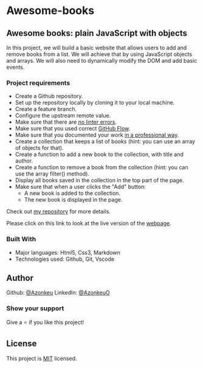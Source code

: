 # Awesome-books

## Awesome books: plain JavaScript with objects

In this project, we will build a basic website that allows users to add and remove books from a list. We will achieve that by using JavaScript objects and arrays. We will also need to dynamically modify the DOM and add basic events.

### Project requirements

* Create a Github repository.
* Set up the repository locally by cloning it to your local machine.
* Create a feature branch.
* Configure the upstream remote value.
* Make sure that there are [no linter errors](https://github.com/microverseinc/linters-config).
* Make sure that you used correct [GitHub Flow](https://github.com/microverseinc/curriculum-transversal-skills/blob/main/git-github/articles/github_flow.md).
* Make sure that you documented your work [in a professional way](https://github.com/microverseinc/curriculum-transversal-skills/blob/main/documentation/articles/professional_repo_rules.md).
* Create a collection that keeps a list of books (hint: you can use an array of objects for that).
* Create a function to add a new book to the collection, with title and author.
* Create a function to remove a book from the collection (hint: you can use the array filter() method).
* Display all books saved in the collection in the top part of the page.
* Make sure that when a user clicks the "Add" button:
     * A new book is added to the collection.
     * The new book is displayed in the page.

Check out [my repository](https://github.com/Azonkeu/Awesome-books) for more details.

Please click on this link to look at the live version of the [webpage]( ).

### Built With
* Major languages: Html5, Css3, Markdown
* Technologies used: Github, Git, Vscode

## Author

Github: [@Azonkeu](https://github.com/Azonkeu)
LinkedIn: [@AzonkeuO](https://www.linkedin.com/in/azonkeu-ornela-88a14b172/)


### Show your support

Give a ⭐️ if you like this project!

## License

This project is [MIT](https://github.com/Azonkeu/Awesome-books/blob/main/LICENSE) licensed.
